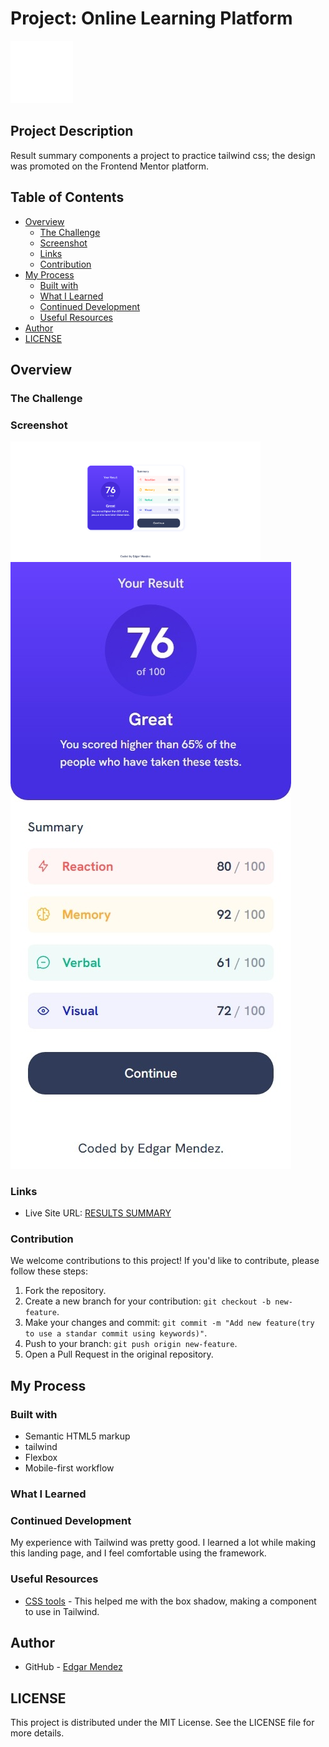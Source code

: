 # Project: Online Learning Platform

<img src="/assets/images/EM-2.png" alt="Logo" width="100">

## Project Description

Result summary components a project to practice tailwind css; the design was promoted on the Frontend Mentor platform.

## Table of Contents

- [Overview](#overview)
  - [The Challenge](#the-challenge)
  - [Screenshot](#screenshot)
  - [Links](#links)
  - [Contribution](#contribution)
- [My Process](#my-process)
  - [Built with](#built-with)
  - [What I Learned](#what-i-learned)
  - [Continued Development](#continued-development)
  - [Useful Resources](#useful-resources)
- [Author](#author)
- [LICENSE](#LICENSE)

## Overview

### The Challenge

### Screenshot

<img src="/assets/images/Desktop.png" alt="Desktop" width="400">
<img src="/assets/images/mobile.jpeg" alt="mobile" hight="400">

### Links

- Live Site URL: [RESULTS SUMMARY](https://fluffy-queijadas-605e28.netlify.app/)

### Contribution

We welcome contributions to this project! If you'd like to contribute, please follow these steps:

1. Fork the repository.
2. Create a new branch for your contribution: `git checkout -b new-feature`.
3. Make your changes and commit: `git commit -m "Add new feature(try to use a standar commit using keywords)"`.
4. Push to your branch: `git push origin new-feature`.
5. Open a Pull Request in the original repository.

## My Process

### Built with

- Semantic HTML5 markup
- tailwind
- Flexbox
- Mobile-first workflow

### What I Learned

### Continued Development

My experience with Tailwind was pretty good. I learned a lot while making this landing page, and I feel comfortable using the framework.

### Useful Resources

- [CSS tools](https://cssgenerator.org/) - This helped me with the box shadow, making a component to use in Tailwind.

## Author

- GitHub - [Edgar Mendez](https://github.com/R3ptarGreen)

## LICENSE
This project is distributed under the MIT License. See the LICENSE file for more details.
